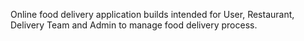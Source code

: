 Online food delivery application builds intended for User, Restaurant, Delivery Team and Admin to manage food delivery process.
